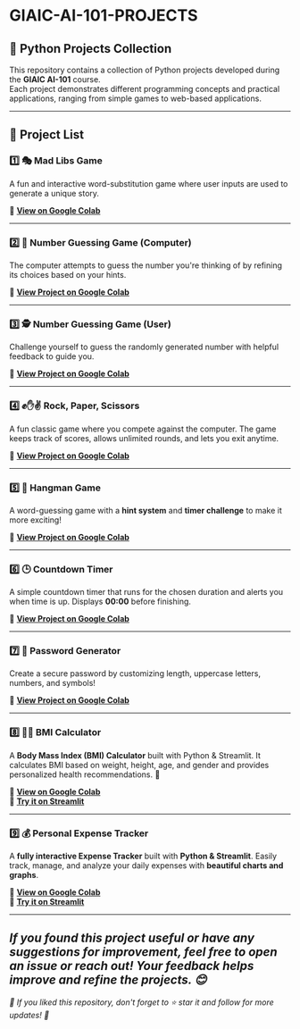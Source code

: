 # GIAIC-AI-101-PROJECTS  

## 🚀 Python Projects Collection  

This repository contains a collection of Python projects developed during the **GIAIC AI-101** course.  
Each project demonstrates different programming concepts and practical applications, ranging from simple games to web-based applications.  

---

## 📜 Project List  

### 1️⃣ 🎭 Mad Libs Game  

A fun and interactive word-substitution game where user inputs are used to generate a unique story.  

🔗 **[View on Google Colab](https://colab.research.google.com/drive/10hl5Ewov7tCMtsRAldvETx_eVU9ZZLDr?usp=sharing)**  

---

### 2️⃣ 🎯 Number Guessing Game (Computer)  

The computer attempts to guess the number you're thinking of by refining its choices based on your hints.  

🔗 **[View Project on Google Colab](https://colab.research.google.com/drive/1jjrN3IbIusYpGAeEDk1qLRHakeybtN9b?usp=sharing)**  

---

### 3️⃣ 🕵️ Number Guessing Game (User)  

Challenge yourself to guess the randomly generated number with helpful feedback to guide you.  

🔗 **[View Project on Google Colab](https://colab.research.google.com/drive/1lVlWUdG4Ccmtn42JVH9Q5C3-XdO7pvav?usp=sharing)**  

---

### 4️⃣ ✊✋✌️ Rock, Paper, Scissors  

A fun classic game where you compete against the computer. The game keeps track of scores, allows unlimited rounds, and lets you exit anytime.  

🔗 **[View Project on Google Colab](https://colab.research.google.com/drive/1Bb20kTjscydrKz3XVVZJDuZWZ9BdPiGj?usp=sharing)**  

---

### 5️⃣ 🎩 Hangman Game  

A word-guessing game with a **hint system** and **timer challenge** to make it more exciting!  

🔗 **[View Project on Google Colab](https://colab.research.google.com/drive/1HLXlNoIhRmOyC3Irm7qMV84a97TCjYig?usp=sharing)**  

---

### 6️⃣ 🕒 Countdown Timer  

A simple countdown timer that runs for the chosen duration and alerts you when time is up. Displays **00:00** before finishing.  

🔗 **[View Project on Google Colab](https://colab.research.google.com/drive/1tYWu6lLBjCba9whAZNZR_haq-yICC3Rm?usp=sharing)**  

---

### 7️⃣ 🔐 Password Generator  

Create a secure password by customizing length, uppercase letters, numbers, and symbols!  

🔗 **[View Project on Google Colab](https://colab.research.google.com/drive/1ZmfAEbv4g7thqiA_FKiD3yuUE-C01ms3?usp=sharing)**  

---

### 8️⃣ 🏋️‍♂️ BMI Calculator  

A **Body Mass Index (BMI) Calculator** built with Python & Streamlit. It calculates BMI based on weight, height, age, and gender and provides personalized health recommendations. 🚀  

🔗 **[View on Google Colab](https://colab.research.google.com/drive/1_XOWCLnf8fyIXdQ_XX-v6otryxZ-82rF?usp=sharing)**  
🚀 **[Try it on Streamlit](https://www.google.com/url?q=https%3A%2F%2Fbmi-calculator-smvpkmkzicygiuqy2yy5mm.streamlit.app%2F)**  

---

### 9️⃣ 💰 Personal Expense Tracker  

A **fully interactive Expense Tracker** built with **Python & Streamlit**. Easily track, manage, and analyze your daily expenses with **beautiful charts and graphs**.  

🔗 **[View on Google Colab](https://colab.research.google.com/drive/1PfZkpzmczq_NcF3A7Is_4vNIZ3oUfxxc?usp=sharing)**  
🚀 **[Try it on Streamlit](https://personal-expense-tracker-f4udtqqu6p4b7wasuy6zye.streamlit.app/)**  

---

*If you found this project useful or have any suggestions for improvement, feel free to open an issue or reach out!*
*Your feedback helps improve and refine the projects. 😊*
---

 *🎉 If you liked this repository, don't forget to ⭐ star it and follow for more updates! 🚀*

